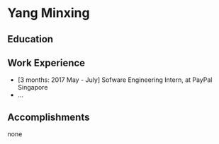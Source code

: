 # Yang Minxing

## Education

## Work Experience

* [3 months: 2017 May - July] Sofware Engineering Intern, at PayPal Singapore
* ...

## Accomplishments

none
